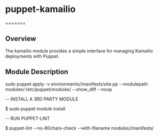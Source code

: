puppet-kamailio
===============


=======

Overview
--------

The kamailio module provides a simple interface for managing Kamailio deployments with Puppet.

Module Description
------------------



sudo puppet apply -v environments//manifests/site.pp --modulepath modules/:/etc/puppet/modules/ --show_diff --noop

-- INSTALL A 3RD PARTY MODULE

$ sudo puppet module install

-- RUN PUPPET-LINT

$ puppet-lint --no-80chars-check --with-filename modules/<MODULE>/manifests/
